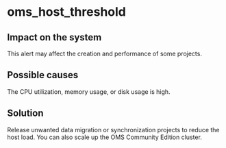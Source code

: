 # oms_host_threshold

## Impact on the system

This alert may affect the creation and performance of some projects. 

## Possible causes

The CPU utilization, memory usage, or disk usage is high. 

## Solution

Release unwanted data migration or synchronization projects to reduce the host load. You can also scale up the OMS Community Edition cluster. 
